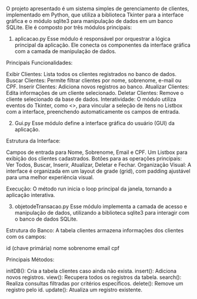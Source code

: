 O projeto apresentado é um sistema simples de gerenciamento de clientes, implementado em Python, que utiliza a biblioteca Tkinter para a interface gráfica e o módulo sqlite3 para manipulação de dados em um banco SQLite. Ele é composto por três módulos principais:

1. aplicacao.py
Esse módulo é responsável por orquestrar a lógica principal da aplicação. Ele conecta os componentes da interface gráfica com a camada de manipulação de dados.

Principais Funcionalidades:

Exibir Clientes: Lista todos os clientes registrados no banco de dados.
Buscar Clientes: Permite filtrar clientes por nome, sobrenome, e-mail ou CPF.
Inserir Clientes: Adiciona novos registros ao banco.
Atualizar Clientes: Edita informações de um cliente selecionado.
Deletar Clientes: Remove o cliente selecionado da base de dados.
Interatividade: O módulo utiliza eventos do Tkinter, como <<ListboxSelect>>, para vincular a seleção de itens no Listbox com a interface, preenchendo automaticamente os campos de entrada.

2. Gui.py
Esse módulo define a interface gráfica do usuário (GUI) da aplicação.

Estrutura da Interface:

Campos de entrada para Nome, Sobrenome, Email e CPF.
Um Listbox para exibição dos clientes cadastrados.
Botões para as operações principais: Ver Todos, Buscar, Inserir, Atualizar, Deletar e Fechar.
Organização Visual: A interface é organizada em um layout de grade (grid), com padding ajustável para uma melhor experiência visual.

Execução: O método run inicia o loop principal da janela, tornando a aplicação interativa.

3. objetodeTransacao.py
Esse módulo implementa a camada de acesso e manipulação de dados, utilizando a biblioteca sqlite3 para interagir com o banco de dados SQLite.

Estrutura do Banco: A tabela clientes armazena informações dos clientes com os campos:

id (chave primária)
nome
sobrenome
email
cpf

Principais Métodos:

initDB(): Cria a tabela clientes caso ainda não exista.
insert(): Adiciona novos registros.
view(): Recupera todos os registros da tabela.
search(): Realiza consultas filtradas por critérios específicos.
delete(): Remove um registro pelo id.
update(): Atualiza um registro existente.
